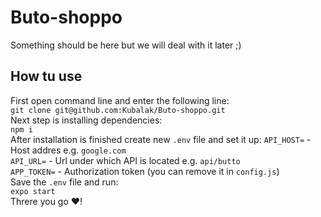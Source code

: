 # Buto-shoppo
Something should be here but we will deal with it later ;)

## How tu use
First open command line and enter the following line:<br/>
`git clone git@github.com:Kubalak/Buto-shoppo.git`<br/>
Next step is installing dependencies:<br/>
`npm i`<br/>
After installation is finished create new `.env` file and set it up:
`API_HOST=` - Host addres e.g. `google.com`<br/>
`API_URL=` - Url under which API is located e.g. `api/butto`<br/>
`APP_TOKEN=` - Authorization token (you can remove it in `config.js`)<br/>
Save the `.env` file and run:<br/>
`expo start`<br/>
Threre you go ❤️!
